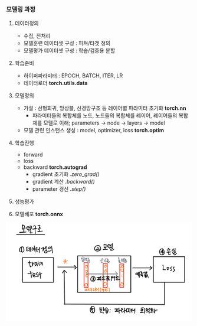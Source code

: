 ### 모델링 과정
1. 데이터정의
	- 수집, 전처리
	- 모델훈련 데이터셋 구성 : 피쳐/타겟 정의
	- 모델평가 데이터셋 구성 : 학습/검증용 분할

2. 학습준비
	- 하이퍼파라미터 : EPOCH, BATCH, ITER, LR
	- 데이터로더  **torch.utils.data**

3. 모델정의   
	- 가설 : 선형회귀, 앙상블, 신경망구조 등 레이어별 파라미터 초기화 **torch.nn**
		* 파라미터들의 복합체를 노드, 노드들의 복합체를 레이어, 레이어들의 복합체를 모델로 이해; parameters -> node -> layers -> model
	* 모델 관련 인스턴스 생성 : model, optimizer, loss   **torch.optim**

4. 학습진행
	- forward
	- loss
	- backward **torch.autograd**
		- gradient 초기화 *.zero_grad()*   
		- gradient 계산  *.backward()*
		- parameter 갱신  *.step()*   
5. 성능평가
6. 모델배포    **torch.onnx**




![image](https://github.com/imim555/Note/raw/main/attachments/Pasted%20image%2020250303103720.png)